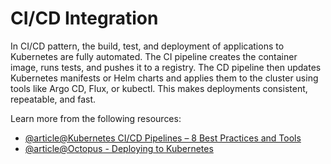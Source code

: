 # CI/CD Integration

In CI/CD pattern, the build, test, and deployment of applications to Kubernetes are fully automated. The CI pipeline creates the container image, runs tests, and pushes it to a registry. The CD pipeline then updates Kubernetes manifests or Helm charts and applies them to the cluster using tools like Argo CD, Flux, or kubectl. This makes deployments consistent, repeatable, and fast.

Learn more from the following resources:

- [@article@Kubernetes CI/CD Pipelines – 8 Best Practices and Tools](https://spacelift.io/blog/kubernetes-ci-cd)
- [@article@Octopus - Deploying to Kubernetes](https://octopus.com/use-case/kubernetes)
